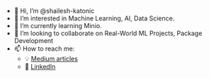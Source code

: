 - 👋 Hi, I’m @shailesh-katonic
- 👀 I’m interested in Machine Learning, AI, Data Science.
- 🌱 I’m currently learning Minio.
- 💞️ I’m looking to collaborate on Real-World ML Projects, Package Development
- 📫 How to reach me: 
  - :bulb: [Medium articles](https://medium.com/@shailesh-kumar)
  - :office: [LinkedIn](https://www.linkedin.com/in/shailesh-kumar-2171a814b)
